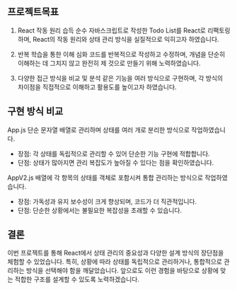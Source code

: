 ## 프로젝트목표

1. React 작동 원리 습득
순수 자바스크립트로 작성한 Todo List를 React로 리팩토링하며, React의 작동 원리와 상태 관리 방식을 실질적으로 익히고자 하였습니다.

2. 반복 학습을 통한 이해 심화
코드를 반복적으로 작성하고 수정하며, 개념을 단순히 이해하는 데 그치지 않고 완전히 제 것으로 만들기 위해 노력하였습니다.

3. 다양한 접근 방식을 비교 및 분석
같은 기능을 여러 방식으로 구현하며, 각 방식의 차이점을 직접적으로 이해하고 활용도를 높이고자 하였습니다.


## 구현 방식 비교

App.js
단순 문자열 배열로 관리하며 상태를 여러 개로 분리한 방식으로 작업하였습니다.

- 장점: 각 상태를 독립적으로 관리할 수 있어 단순한 기능 구현에 적합합니다.
- 단점: 상태가 많아지면 관리 복잡도가 높아질 수 있다는 점을 확인하였습니다.

AppV2.js
배열에 각 항목의 상태를 객체로 포함시켜 통합 관리하는 방식으로 작업하였습니다.

- 장점: 가독성과 유지 보수성이 크게 향상되며, 코드가 더 직관적입니다.
- 단점: 단순한 상황에서는 불필요한 복잡성을 초래할 수 있습니다.

## 결론

이번 프로젝트를 통해 React에서 상태 관리의 중요성과 다양한 설계 방식의 장단점을 체험할 수 있었습니다. 특히, 상황에 따라 상태를 독립적으로 관리하거나, 통합적으로 관리하는 방식을 선택해야 함을 깨달았습니다. 앞으로도 이런 경험을 바탕으로 상황에 맞는 적합한 구조를 설계할 수 있도록 노력하겠습니다.
